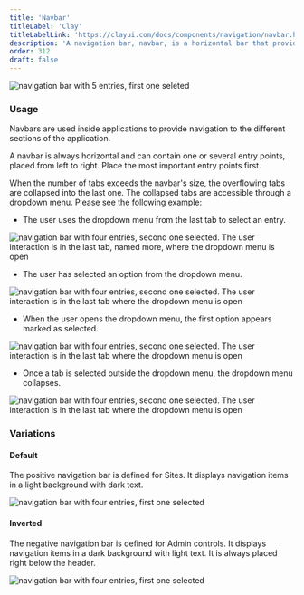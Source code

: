 ```yaml
---
title: 'Navbar'
titleLabel: 'Clay'
titleLabelLink: 'https://clayui.com/docs/components/navigation/navbar.html'
description: 'A navigation bar, navbar, is a horizontal bar that provides several access points to different parts of a system.'
order: 312
draft: false
---
```


![navigation bar with 5 entries, first one seleted](/images/lexicon/Navbar.jpg)

### Usage

Navbars are used inside applications to provide navigation to the different sections of the application.

A navbar is always horizontal and can contain one or several entry points, placed from left to right. Place the most important entry points first.

When the number of tabs exceeds the navbar's size, the overflowing tabs are collapsed into the last one. The collapsed tabs are accessible through a dropdown menu. Please see the following example:

-   The user uses the dropdown menu from the last tab to select an entry.

![navigation bar with four entries, second one selected. The user interaction is in the last tab, named more, where the dropdown menu is open](/images/lexicon/NavbarSecondSelectedDropMenuOpen.jpg)

-   The user has selected an option from the dropdown menu.

![navigation bar with four entries, second one selected. The user interaction is in the last tab where the dropdown menu is open](/images/lexicon/NavbarLastSelected.jpg)

-   When the user opens the dropdown menu, the first option appears marked as selected.

![navigation bar with four entries, second one selected. The user interaction is in the last tab where the dropdown menu is open](/images/lexicon/NavbarLastSelectedDropMenuOpen.jpg)

-   Once a tab is selected outside the dropdown menu, the dropdown menu collapses.

![navigation bar with four entries, second one selected. The user interaction is in the last tab where the dropdown menu is open](/images/lexicon/NavbarDropdown.jpg)

### Variations

#### Default

The positive navigation bar is defined for Sites. It displays navigation items in a light background with dark text.

![navigation bar with four entries, first one selected](/images/lexicon/NavbarDefault.png)

#### Inverted

The negative navigation bar is defined for Admin controls. It displays navigation items in a dark background with light text. It is always placed right below the header.

![navigation bar with four entries, first one selected](/images/lexicon/NavbarInverted.png)
